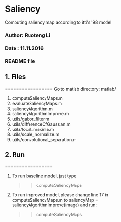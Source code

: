 # Saliency
Computing saliency map according to itti's '98 model

### Author: Ruoteng Li
### Date  : 11.11.2016
### README file

## 1. Files
=================
Go to matlab directory:
matlab/
1. computeSaliencyMaps.m 
2. evaluateSaliencyMaps.m
3. saliencyAlgorithm.m
4. saliencyAlgorithmImprove.m
5. utils/gabor_filter.m
6. utils/differenceOfGaussian.m
7. utils/local_maxima.m
8. utils/scale_normalize.m
9. utils/convolutional_separation.m


## 2. Run
=================

1. To run baseline model, just type
   >> computeSaliencyMaps 

2. To run improved model, please change line 17 in computeSaliencyMaps.m to
   saliencyMap = saliencyAlgorithmImprove(image)
   and run: 
   >> computeSaliencyMaps
